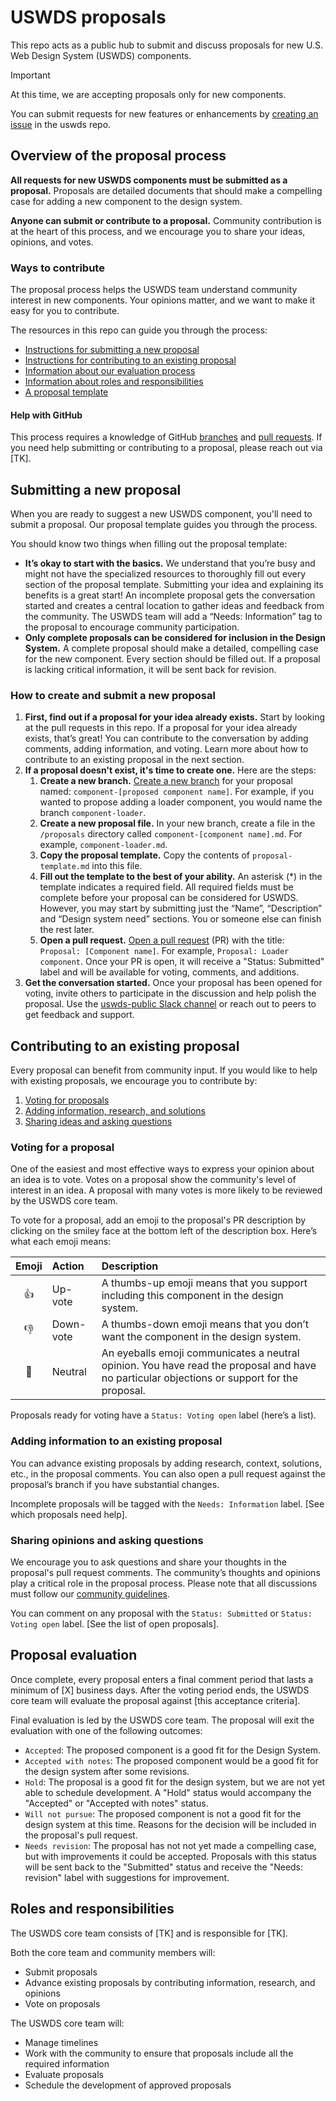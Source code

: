 # USWDS proposals

This repo acts as a public hub to submit and discuss proposals for new U.S. Web Design System (USWDS) components.

> [!Important]
> At this time, we are accepting proposals only for new components.
>
> You can submit requests for new features or enhancements by [creating an issue](https://github.com/uswds/uswds/issues/new/choose) in the uswds repo.

## Overview of the proposal process

**All requests for new USWDS components must be submitted as a proposal.** Proposals are detailed documents that should make a compelling case for adding a new component to the design system.

**Anyone can submit or contribute to a proposal.** Community contribution is at the heart of this process, and we encourage you to share your ideas, opinions, and votes.

### Ways to contribute

The proposal process helps the USWDS team understand community interest in new components. Your opinions matter, and we want to make it easy for you to contribute.

The resources in this repo can guide you through the process:

- [Instructions for submitting a new proposal](#submitting-a-new-proposal)
- [Instructions for contributing to an existing proposal](#contributing-to-an-existing-proposal)
- [Information about our evaluation process](#proposal-evaluation)
- [Information about roles and responsibilities](#roles-and-responsibilities)
- [A proposal template](https://github.com/amyleadem/uswds-proposals/blob/main/proposals/_proposal-template.md)

#### Help with GitHub

This process requires a knowledge of GitHub [branches](https://docs.github.com/en/pull-requests/collaborating-with-pull-requests/proposing-changes-to-your-work-with-pull-requests/about-branches) and [pull requests](https://docs.github.com/en/pull-requests/collaborating-with-pull-requests/proposing-changes-to-your-work-with-pull-requests/about-pull-requests). If you need help submitting or contributing to a proposal, please reach out via [TK].

## Submitting a new proposal

When you are ready to suggest a new USWDS component, you'll need to submit a proposal. Our proposal template guides you through the process.

You should know two things when filling out the proposal template:

- **It’s okay to start with the basics.** We understand that you’re busy and might not have the specialized resources to thoroughly fill out every section of the proposal template. Submitting your idea and explaining its benefits is a great start! An incomplete proposal gets the conversation started and creates a central location to gather ideas and feedback from the community. The USWDS team will add a “Needs: Information” tag to the proposal to encourage community participation.
- **Only complete proposals can be considered for inclusion in the Design System.** A complete proposal should make a detailed, compelling case for the new component. Every section should be filled out. If a proposal is lacking critical information, it will be sent back for revision.

### How to create and submit a new proposal

1. **First, find out if a proposal for your idea already exists.** Start by looking at the pull requests in this repo. If a proposal for your idea already exists, that’s great! You can contribute to the conversation by adding comments, adding information, and voting. Learn more about how to contribute to an existing proposal in the next section.
1. **If a proposal doesn't exist, it's time to create one.** Here are the steps:
    1. **Create a new branch.** [Create a new branch](https://docs.github.com/en/pull-requests/collaborating-with-pull-requests/proposing-changes-to-your-work-with-pull-requests/creating-and-deleting-branches-within-your-repository) for your proposal named: `component-[proposed component name]`. For example, if you wanted to propose adding a loader component, you would name the branch `component-loader`.
    1. **Create a new proposal file.** In your new branch, create a file in the `/proposals` directory called `component-[component name].md`. For example, `component-loader.md`.
    1. **Copy the proposal template.** Copy the contents of `proposal-template.md` into this file.
    1. **Fill out the template to the best of your ability.**  An asterisk (*) in the template indicates a required field. All required fields must be complete before your proposal can be considered for USWDS. However, you may start by submitting just the “Name”, “Description” and “Design system need” sections. You or someone else can finish the rest later.
    1. **Open a pull request.** [Open a pull request](https://docs.github.com/en/pull-requests/collaborating-with-pull-requests/proposing-changes-to-your-work-with-pull-requests/creating-a-pull-request) (PR) with the title: `Proposal: [Component name]`. For example, `Proposal: Loader component`. Once your PR is open, it will receive a "Status: Submitted" label and will be available for voting, comments, and additions.
1. **Get the conversation started.** Once your proposal has been opened for voting, invite others to participate in the discussion and help polish the proposal. Use the [uswds-public Slack channel](https://gsa-tts.slack.com/archives/C3F14AHSQ) or reach out to peers to get feedback and support.

## Contributing to an existing proposal

Every proposal can benefit from community input. If you would like to help with existing proposals, we encourage you to contribute by:

1. [Voting for proposals](#voting-for-a-proposal)
2. [Adding information, research, and solutions](#adding-information-to-an-existing-proposal)
3. [Sharing ideas and asking questions](#sharing-opinions-and-asking-questions)

### Voting for a proposal

One of the easiest and most effective ways to express your opinion about an idea is to vote. Votes on a proposal show the community's level of interest in an idea. A proposal with many votes is more likely to be reviewed by the USWDS core team.

To vote for a proposal, add an emoji to the proposal's PR description by clicking on the smiley face at the bottom left of the description box. Here’s what each emoji means:

| Emoji            | Action | Description |
| :----------------------------: | :-------------- | :--------- |
| 👍 | Up-vote | A thumbs-up emoji means that you support including this component in the design system. |
| 👎 | Down-vote | A thumbs-down emoji means that you don’t want the component in the design system. |
| 👀 | Neutral | An eyeballs emoji communicates a neutral opinion. You have read the proposal and have no particular objections or support for the proposal. |

Proposals ready for voting have a `Status: Voting open` label (here’s a list).

### Adding information to an existing proposal

You can advance existing proposals by adding research, context, solutions, etc., in the proposal comments. You can also open a pull request against the proposal’s branch if you have substantial changes.

Incomplete proposals will be tagged with the  `Needs: Information` label. [See which proposals need help].

### Sharing opinions and asking questions

We encourage you to ask questions and share your thoughts in the proposal's pull request comments. The community’s thoughts and opinions play a critical role  in the proposal process. Please note that all discussions must follow our [community guidelines](https://designsystem.digital.gov/about/community/#community-conduct).

You can comment on any proposal with the `Status: Submitted` or `Status: Voting open` label. [See the list of open proposals].

## Proposal evaluation

Once complete, every proposal enters a final comment period that lasts a minimum of [X] business days. After the voting period ends, the USWDS core team will evaluate the proposal against [this acceptance criteria].

Final evaluation is led by the USWDS core team. The proposal will exit the evaluation with one of the following outcomes:

- `Accepted`: The proposed component is a good fit for the Design System.
- `Accepted with notes`: The proposed component would be a good fit for the design system after some revisions.
- `Hold`: The proposal is a good fit for the design system, but we are not yet able to schedule development. A "Hold" status would accompany the "Accepted" or "Accepted with notes" status.
- `Will not pursue`: The proposed component is not a good fit for the design system at this time. Reasons for the decision  will be included in the proposal's pull request.
- `Needs revision`: The proposal has not not yet made a compelling case, but with improvements it could be accepted. Proposals with this status will be sent back to the "Submitted" status and receive the "Needs: revision" label with suggestions for improvement.

## Roles and responsibilities

The USWDS core team consists of [TK] and is responsible for [TK].

Both the core team and community members will:

- Submit proposals
- Advance existing proposals by contributing information, research, and opinions
- Vote on proposals

The USWDS core team will:

- Manage timelines
- Work with the community to ensure that proposals include all the required information
- Evaluate proposals
- Schedule the development of approved proposals
